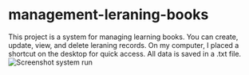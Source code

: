 # management-leraning-books
This project is a system for managing learning books. You can create, update, view, and delete leraning records. On my computer, I placed a shortcut on the desktop for quick access. All data is saved in a .txt file.
![Screenshot system run](https://github.com/Raylan-BR/management-leraning-books/blob/249851e2661eb805f18d56d99db5f67792ddd43c/managing_learning_books_!.png)
